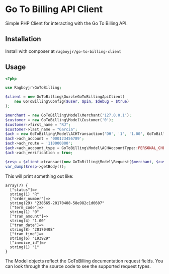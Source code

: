 # Go To Billing API Client

Simple PHP Client for interacting with the Go To Billing API.

## Installation

Install with composer at `ragboyjr/go-to-billing-client`

## Usage

```php
<?php

use Ragboyjr\GoToBilling;

$client = new GoToBilling\GuzzleGoToBillingApiClient(
    new GoToBilling\Config($user, $pin, $debug = $true)
);

$merchant = new GoToBilling\Model\Merchant('127.0.0.1');
$customer = new GoToBilling\Model\Customer('0');
$customer->first_name = "RJ";
$customer->last_name = "Garcia";
$ach = new GoToBilling\Model\ACHTransaction('DH', '1', '1.00', GoToBilling\Model\ACHPaymentType::WEB);
$ach->ach_account = '000123456789';
$ach->ach_route = '110000000';
$ach->ach_account_type = GoToBilling\Model\ACHAccountType::PERSONAL_CHECKING;
$ach->ach_verification = true;

$resp = $client->transact(new GoToBilling\Model\Request($merchant, $customer, $ach));
var_dump($resp->getBody());
```

This will print something out like:

```
array(7) {
  ["status"]=>
  string(1) "R"
  ["order_number"]=>
  string(29) "238665-20170408-58e982c1d0607"
  ["term_code"]=>
  string(1) "0"
  ["tran_amount"]=>
  string(4) "1.00"
  ["tran_date"]=>
  string(8) "20170408"
  ["tran_time"]=>
  string(6) "193929"
  ["invoice_id"]=>
  string(1) "1"
}
```

The Model objects reflect the GoToBilling documentation request fields. You can look through the source code to see the supported request types.
